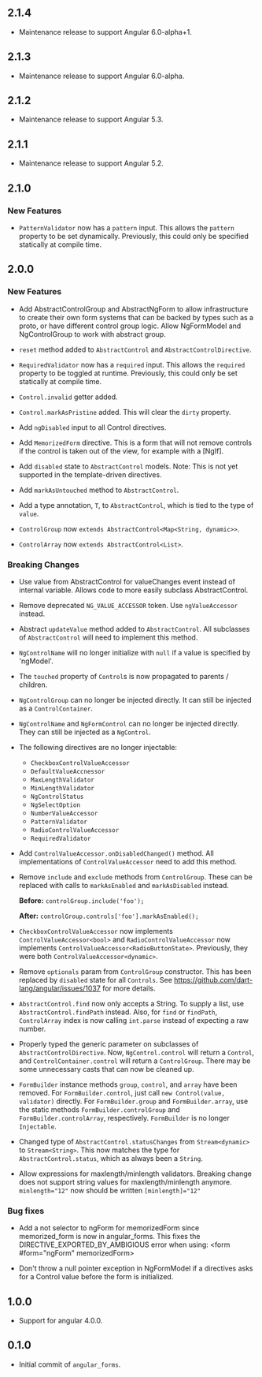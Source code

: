 ## 2.1.4

*   Maintenance release to support Angular 6.0-alpha+1.

## 2.1.3

*   Maintenance release to support Angular 6.0-alpha.

## 2.1.2

*   Maintenance release to support Angular 5.3.

## 2.1.1

*   Maintenance release to support Angular 5.2.

## 2.1.0

### New Features

*   `PatternValidator` now has a `pattern` input. This allows the `pattern`
    property to be set dynamically. Previously, this could only be specified
    statically at compile time.

## 2.0.0

### New Features

*   Add AbstractControlGroup and AbstractNgForm to allow infrastructure to
    create their own form systems that can be backed by types such as a proto,
    or have different control group logic. Allow NgFormModel and NgControlGroup
    to work with abstract group.

*   `reset` method added to `AbstractControl` and `AbstractControlDirective`.

*   `RequiredValidator` now has a `required` input. This allows the `required`
    property to be toggled at runtime. Previously, this could only be set
    statically at compile time.

*   `Control.invalid` getter added.

*   `Control.markAsPristine` added. This will clear the `dirty` property.

*   Add `ngDisabled` input to all Control directives.

*   Add `MemorizedForm` directive. This is a form that will not remove controls
    if the control is taken out of the view, for example with a [NgIf].

*   Add `disabled` state to `AbstractControl` models. Note: This is not yet
    supported in the template-driven directives.

*   Add `markAsUntouched` method to `AbstractControl`.

*   Add a type annotation, `T`, to `AbstractControl`, which is tied to the type
    of `value`.

*   `ControlGroup` now `extends AbstractControl<Map<String, dynamic>>`.

*   `ControlArray` now `extends AbstractControl<List>`.

### Breaking Changes

*   Use value from AbstractControl for valueChanges event instead of internal
    variable. Allows code to more easily subclass AbstractControl.

*   Remove deprecated `NG_VALUE_ACCESSOR` token. Use `ngValueAccessor` instead.

*   Abstract `updateValue` method added to `AbstractControl`. All subclasses of
    `AbstractControl` will need to implement this method.

*   `NgControlName` will no longer initialize with `null` if a value is
    specified by 'ngModel'.

*   The `touched` property of `Control`s is now propagated to parents /
    children.

*   `NgControlGroup` can no longer be injected directly. It can still be
    injected as a `ControlContainer`.

*   `NgControlName` and `NgFormControl` can no longer be injected directly. They
    can still be injected as a `NgControl`.

*   The following directives are no longer injectable:

    *   `CheckboxControlValueAccessor`
    *   `DefaultValueAccnessor`
    *   `MaxLengthValidator`
    *   `MinLengthValidator`
    *   `NgControlStatus`
    *   `NgSelectOption`
    *   `NumberValueAccessor`
    *   `PatternValidator`
    *   `RadioControlValueAccessor`
    *   `RequiredValidator`

*   Add `ControlValueAccessor.onDisabledChanged()` method. All implementations
    of `ControlValueAccessor` need to add this method.

*   Remove `include` and `exclude` methods from `ControlGroup`. These can be
    replaced with calls to `markAsEnabled` and `markAsDisabled` instead.

    **Before:** `controlGroup.include('foo');`

    **After:** `controlGroup.controls['foo'].markAsEnabled();`

*   `CheckboxControlValueAccessor` now implements `ControlValueAccessor<bool>`
    and `RadioControlValueAccessor` now implements
    `ControlValueAccessor<RadioButtonState>`. Previously, they were both
    `ControlValueAccessor<dynamic>`.

*   Remove `optionals` param from `ControlGroup` constructor. This has been
    replaced by `disabled` state for all `Controls`. See
    https://github.com/dart-lang/angular/issues/1037 for more details.

*   `AbstractControl.find` now only accepts a String. To supply a list, use
    `AbstractControl.findPath` instead. Also, for `find` or `findPath`,
    `ControlArray` index is now calling `int.parse` instead of expecting a raw
    number.

*   Properly typed the generic parameter on subclasses of
    `AbstractControlDirective`. Now, `NgControl.control` will return a
    `Control`, and `ControlContainer.control` will return a `ControlGroup`.
    There may be some unnecessary casts that can now be cleaned up.

*   `FormBuilder` instance methods `group`, `control`, and `array` have been
    removed. For `FormBuilder.control`, just call `new Control(value,
    validator)` directly. For `FormBuilder.group` and `FormBuilder.array`, use
    the static methods `FormBuilder.controlGroup` and
    `FormBuilder.controlArray`, respectively. `FormBuilder` is no longer
    `Injectable`.

*   Changed type of `AbstractControl.statusChanges` from `Stream<dynamic>` to
    `Stream<String>`. This now matches the type for `AbstractControl.status`,
    which as always been a `String`.

*   Allow expressions for maxlength/minlength validators. Breaking change does
    not support string values for maxlength/minlength anymore. `minlength="12"`
    now should be written `[minlength]="12"`

### Bug fixes

*   Add a not selector to ngForm for memorizedForm since memorized_form is now
    in angular_forms. This fixes the DIRECTIVE_EXPORTED_BY_AMBIGIOUS error when
    using: <form #form="ngForm" memorizedForm>

*   Don't throw a null pointer exception in NgFormModel if a directives asks for
    a Control value before the form is initialized.

## 1.0.0

*   Support for angular 4.0.0.

## 0.1.0

*   Initial commit of `angular_forms`.
